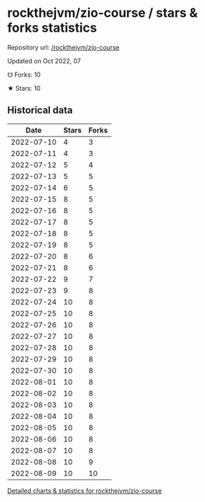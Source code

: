 # rockthejvm/zio-course / stars & forks statistics

Repository url: [/rockthejvm/zio-course](https://github.com/rockthejvm/zio-course)

Updated on Oct 2022, 07

☋ Forks: 10

★ Stars: 10

## Historical data
| Date | Stars | Forks |
|------|-------|-------|
| 2022-07-10 | 4 | 3 | 
| 2022-07-11 | 4 | 3 | 
| 2022-07-12 | 5 | 4 | 
| 2022-07-13 | 5 | 5 | 
| 2022-07-14 | 6 | 5 | 
| 2022-07-15 | 8 | 5 | 
| 2022-07-16 | 8 | 5 | 
| 2022-07-17 | 8 | 5 | 
| 2022-07-18 | 8 | 5 | 
| 2022-07-19 | 8 | 5 | 
| 2022-07-20 | 8 | 6 | 
| 2022-07-21 | 8 | 6 | 
| 2022-07-22 | 9 | 7 | 
| 2022-07-23 | 9 | 8 | 
| 2022-07-24 | 10 | 8 | 
| 2022-07-25 | 10 | 8 | 
| 2022-07-26 | 10 | 8 | 
| 2022-07-27 | 10 | 8 | 
| 2022-07-28 | 10 | 8 | 
| 2022-07-29 | 10 | 8 | 
| 2022-07-30 | 10 | 8 | 
| 2022-08-01 | 10 | 8 | 
| 2022-08-02 | 10 | 8 | 
| 2022-08-03 | 10 | 8 | 
| 2022-08-04 | 10 | 8 | 
| 2022-08-05 | 10 | 8 | 
| 2022-08-06 | 10 | 8 | 
| 2022-08-07 | 10 | 8 | 
| 2022-08-08 | 10 | 9 | 
| 2022-08-09 | 10 | 10 | 


[Detailed charts & statistics for rockthejvm/zio-course](https://reviewgithub.com/rep/rockthejvm/zio-course)
